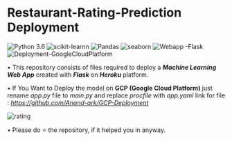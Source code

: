# Restaurant-Rating-Prediction Deployment
![Python 3.6](https://img.shields.io/badge/Python-3.6-brightgreen.svg) ![scikit-learnn](https://img.shields.io/badge/Library-Scikit_Learn-orange.svg) ![Pandas](https://img.shields.io/badge/Library-Pandas-blueviolet.svg) ![seaborn](https://img.shields.io/badge/Library-Seaborn-ff69b4.svg) ![Webapp -Flask](https://img.shields.io/badge/Webapp-Flask-red.svg) ![Deployment-GoogleCloudPlatform](https://img.shields.io/badge/Deployment-GoogleCloudPlatform-blue.svg)



• This repository consists of files required to deploy a ___Machine Learning Web App___ created with ___Flask___ on ___Heroku___ platform.

• If You Want to Deploy the model on __GCP (Google Cloud Platform)__ just rename _app.py_ file to _main.py_ and replace _procfile_ with _app.yaml_ link for file : _https://github.com/Anand-ark/GCP-Deployment_


![rating](https://user-images.githubusercontent.com/44177280/86786872-1c38fe00-c082-11ea-90bd-1da889bd4921.PNG)


• Please do ⭐ the repository, if it helped you in anyway.
